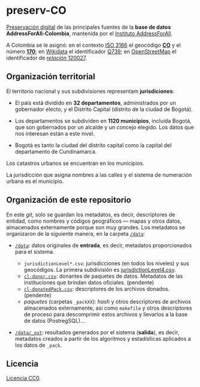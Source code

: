 # preserv-CO
[Preservación digital](https://en.wikipedia.org/wiki/Digital_preservation) de las principales fuentes de la **base de datos AddressForAll-Colombia**, mantenida por el [Instituto AddressForAll](http://addressforall.org/).

A Colombia se le asignó: en el contexto [ISO&nbsp;3166](https://en.wikipedia.org/wiki/ISO_3166) el geocódigo [**CO**](https://en.wikipedia.org/wiki/ISO_3166-2:CO) y el número [**170**](https://en.wikipedia.org/wiki/ISO_3166-1_numeric); en [Wikidata](https://wikidata.org) el identificador [Q739](http://wikidata.org/entity/Q739); en [OpenStreetMap](https://osm.org) el identificador de [*relación* 120027](http://osm.org/relation/120027).


## Organización territorial
El territorio nacional y sus subdivisiones representam **jurisdiciones**:

* El país está dividido en **32 departamentos**, administrados por un gobernador electo, y el Distrito Capital (distrito de la ciudad de Bogotá).

* Los departamentos se subdividen en **1120 municipios**, incluida Bogotá, que son gobernados por un alcalde y un concejo elegido. Los datos que nos interesan están a este nivel.

* Bogotá es tanto la ciudad del distrito capital como la capital del departamento de Cundinamarca.

Los catastros urbanos se encuentran en los municipios.

La jurisdicción que asigna nombres a las calles y el sistema de numeración urbana es el municipio.

## Organización de este repositorio

En este *git*, solo se guardan los metadatos, es decir, descriptores de entidad, como nombres y códigos geográficos &mdash; mapas y otros datos, almacenados externamente porque son muy grandes. Los metadatos se organizaron de la siguiente manera, en la carpeta [`/data`](./data):

* [`/data`](./data): datos originales de **entrada**, es decir, metadatos proporcionados para el sistema.
   * `jurisdictionLevel*.csv`:  jurisdicciones (en todos los niveles) y sus geocódigos. La primera subdivisión es [jurisdictionLevel4.csv](./data/jurisdictionLevel4.csv).
   * [`cl-donor.csv`](./data/cl-donor.csv): donantes de paquetes de datos. Metadatos de las instituciones que brindan datos oficiales. (pendente)
   * [`cl-donatedPack.csv`](./data/cl-donatedPack.csv): descriptores de los archivos donados. (pendente)
   * *paquetes* (carpetas `_packXX`): *hash*  y otros descriptores de archivos almacenados externamente, así como `makefile` y otros descriptores de proceso para descomprimir estos archivos y llevarlos a la base de datos (PostregSQL)... 

* [`/data/_out`](./data/_out): resultados generados por el sistema (**salida**), es decir, metadatos creados a partir de los algoritmos y estadísticas aplicados a los datos de `_pack`.

## Licencia
[Licencia CC0](https://creativecommons.org/publicdomain/zero/1.0/deed.es).
